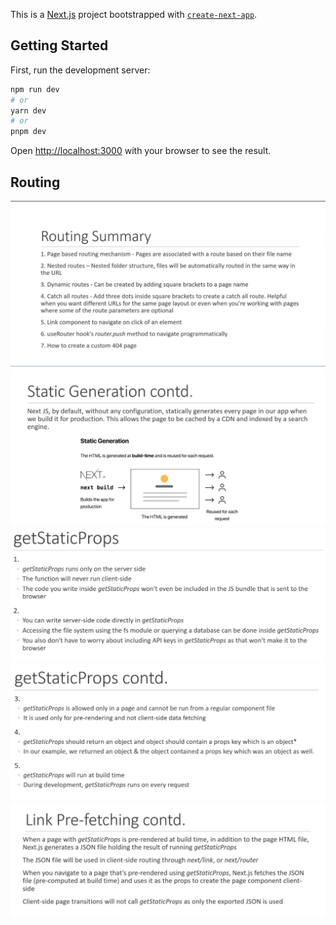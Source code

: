 This is a [Next.js](https://nextjs.org/) project bootstrapped with [`create-next-app`](https://github.com/vercel/next.js/tree/canary/packages/create-next-app).

## Getting Started

First, run the development server:

```bash
npm run dev
# or
yarn dev
# or
pnpm dev
```

Open [http://localhost:3000](http://localhost:3000) with your browser to see the result.

## Routing

![routing](./public/Readme_assets/Routing.png)
![staticgeneration](./public/Readme_assets/StaticGeneration.png)
![getStaticProps](./public/Readme_assets/getStaticProps-1.png)
![getStaticProps](./public/Readme_assets/getStaticProps-2.png)
![linkPrefetch](./public/Readme_assets/LinkPrefetch.png)

